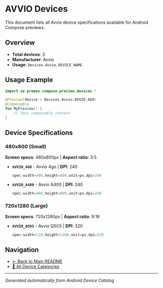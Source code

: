 # AVVIO Devices

This document lists all Avvio device specifications available for Android Compose previews.

## Overview

- **Total devices**: 3
- **Manufacturer**: Avvio
- **Usage**: `Devices.Avvio.DEVICE_NAME`

## Usage Example

```kotlin
import se.premex.compose.preview.devices.*

@Preview(device = Devices.Avvio.AVVIO_4GO)
@Composable
fun MyPreview() {
    // Your composable content
}
```

## Device Specifications

### 480x800 (Small)

**Screen specs**: 480x800px | **Aspect ratio**: 3:5

- **`AVVIO_4GO`** - Avvio 4go | **DPI**: 240
  ```kotlin
  spec:width=480,height=800,unit=px,dpi=240
  ```

- **`AVVIO_A400`** - Avvio A400 | **DPI**: 240
  ```kotlin
  spec:width=480,height=800,unit=px,dpi=240
  ```

### 720x1280 (Large)

**Screen specs**: 720x1280px | **Aspect ratio**: 9:16

- **`AVVIO_Q503`** - Avvio Q503 | **DPI**: 320
  ```kotlin
  spec:width=720,height=1280,unit=px,dpi=320
  ```

## Navigation

- [← Back to Main README](../../README.md)
- [📱 All Device Categories](../README.md)

---
*Generated automatically from Android Device Catalog*
